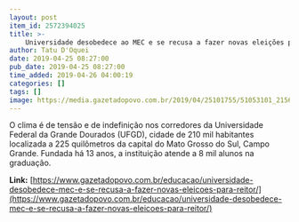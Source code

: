 ```yaml
---
layout: post
item_id: 2572394025
title: >-
    Universidade desobedece ao MEC e se recusa a fazer novas eleições para reitor
author: Tatu D'Oquei
date: 2019-04-25 08:27:00
pub_date: 2019-04-25 08:27:00
time_added: 2019-04-26 04:00:19
categories: []
tags: []
image: https://media.gazetadopovo.com.br/2019/04/25101755/51053101_2156834791029740_9164039932698689536_n-600x372.jpg
---
```


O clima é de tensão e de indefinição nos corredores da Universidade Federal da Grande Dourados (UFGD), cidade de 210 mil habitantes localizada a 225 quilômetros da capital do Mato Grosso do Sul, Campo Grande. Fundada há 13 anos, a instituição atende a 8 mil alunos na graduação.

**Link:** [https://www.gazetadopovo.com.br/educacao/universidade-desobedece-mec-e-se-recusa-a-fazer-novas-eleicoes-para-reitor/](https://www.gazetadopovo.com.br/educacao/universidade-desobedece-mec-e-se-recusa-a-fazer-novas-eleicoes-para-reitor/)

